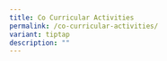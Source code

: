 ```yaml
---
title: Co Curricular Activities
permalink: /co-curricular-activities/
variant: tiptap
description: ""
---
```

<p></p>